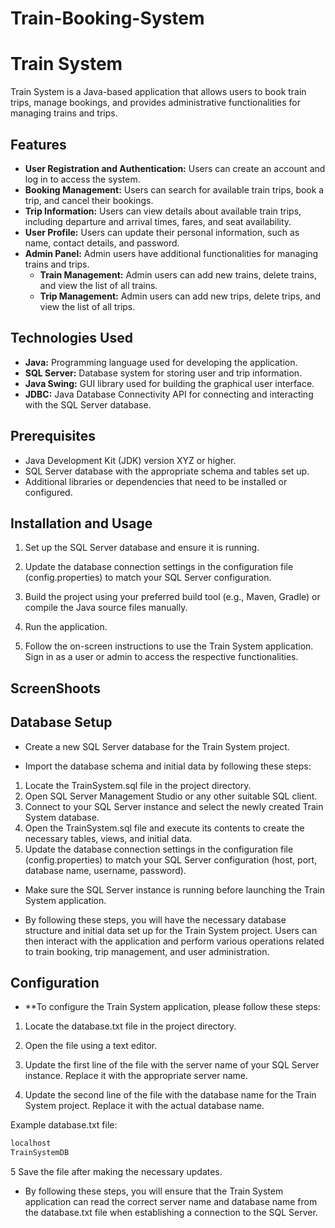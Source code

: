 # Train-Booking-System


# Train System

Train System is a Java-based application that allows users to book train trips, manage bookings, and provides administrative functionalities for managing trains and trips.

## Features

- **User Registration and Authentication:** Users can create an account and log in to access the system.
- **Booking Management:** Users can search for available train trips, book a trip, and cancel their bookings.
- **Trip Information:** Users can view details about available train trips, including departure and arrival times, fares, and seat availability.
- **User Profile:** Users can update their personal information, such as name, contact details, and password.
- **Admin Panel:** Admin users have additional functionalities for managing trains and trips.
  - **Train Management:** Admin users can add new trains, delete trains, and view the list of all trains.
  - **Trip Management:** Admin users can add new trips, delete trips, and view the list of all trips.

## Technologies Used

- **Java:** Programming language used for developing the application.
- **SQL Server:** Database system for storing user and trip information.
- **Java Swing:** GUI library used for building the graphical user interface.
- **JDBC:** Java Database Connectivity API for connecting and interacting with the SQL Server database.

## Prerequisites

- Java Development Kit (JDK) version XYZ or higher.
- SQL Server database with the appropriate schema and tables set up.
- Additional libraries or dependencies that need to be installed or configured.

## Installation and Usage

1. Set up the SQL Server database and ensure it is running.

2. Update the database connection settings in the configuration file (config.properties) to match your SQL Server configuration.

3. Build the project using your preferred build tool (e.g., Maven, Gradle) or compile the Java source files manually.

4. Run the application.

5. Follow the on-screen instructions to use the Train System application. Sign in as a user or admin to access the respective   functionalities.

## ScreenShoots


## Database Setup

- Create a new SQL Server database for the Train System project.

- Import the database schema and initial data by following these steps:

1. Locate the TrainSystem.sql file in the project directory.
2. Open SQL Server Management Studio or any other suitable SQL client.
3. Connect to your SQL Server instance and select the newly created Train System database.
4. Open the TrainSystem.sql file and execute its contents to create the necessary tables, views, and initial data.
5. Update the database connection settings in the configuration file (config.properties) to match your SQL Server configuration (host, port, database name, username, password).

- Make sure the SQL Server instance is running before launching the Train System application.

- By following these steps, you will have the necessary database structure and initial data set up for the Train System project. Users can then interact with the application and perform various operations related to train booking, trip management, and user administration.


## Configuration

- **To configure the Train System application, please follow these steps:

1. Locate the database.txt file in the project directory.

2. Open the file using a text editor.

3. Update the first line of the file with the server name of your SQL Server instance. Replace it with the appropriate server name.

4. Update the second line of the file with the database name for the Train System project. Replace it with the actual database name.

Example database.txt file:
  ```bash
localhost
TrainSystemDB
```
5 Save the file after making the necessary updates.

- By following these steps, you will ensure that the Train System application can read the correct server name and database name from the database.txt file when establishing a connection to the SQL Server.
